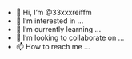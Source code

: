 - 👋 Hi, I’m @33xxxreiffm
- 👀 I’m interested in ...
- 🌱 I’m currently learning ...
- 💞️ I’m looking to collaborate on ...
- 📫 How to reach me ...

<!---
33xxxreiffm/33xxxreiffm is a ✨ special ✨ repository because its `README.md` (this file) appears on your GitHub profile.
You can click the Preview link to take a look at your changes.
--->
